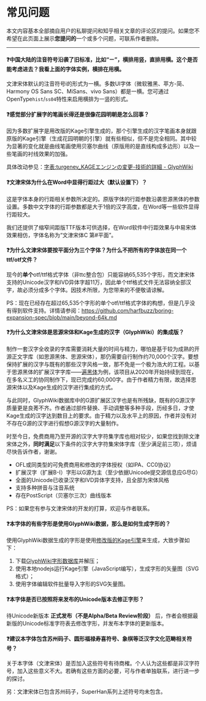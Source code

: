 # 常见问题
本文内容基本全部摘自用户的私聊提问和知乎相关文章的评论区的提问。如果您不希望在此页面上展示**您提问的**一个或多个问题，可联系作者删除。

---
#### :question:中国大陆的注音符号沿袭了旧标准，比如“ㄧ”，横排用竖，直排用横。这个是否能考虑进去？我看上面的字体实例，横排在用横。
文津宋体默认的注音符号i的形式为一横。多数UI字体（微软雅黑、苹方-简、Harmony OS Sans SC、MiSans、vivo Sans）都是一横。您可通过OpenType`hist`/`ss04`特性来启用横排为一竖的形式。

#### :question:感觉部分扩展字的笔画长得还是很像花园明朝是怎么回事？
因为多数扩展字是用改版的Kage引擎生成的，那个引擎生成的汉字笔画本身就跟原版的Kage引擎（生成花园明朝的引擎）就有些相似，但不是完全相同。其中较为显著的变化就是曲线笔画使用贝塞尔曲线（原版用的是直线构成多边形）以及一些笔画的衬线效果的加强。

具体改动参见：[字表:turgenev_KAGEエンジンの変更-技術的詳細 - GlyphWiki](https://zhs.glyphwiki.org/wiki/Group:turgenev_KAGE%e3%82%a8%e3%83%b3%e3%82%b8%e3%83%b3%e3%81%ae%e5%a4%89%e6%9b%b4-%e6%8a%80%e8%a1%93%e7%9a%84%e8%a9%b3%e7%b4%b0)
#### :question:文津宋体为什么在Word中显得行距过大（默认设置下）？
这是字体本身的行距相关参数所决定的。原版字体的行距参数沿袭思源黑体的参数设置。多数中文字体的行距参数都是大于1倍的汉字高度，在Word等一些软件显得行距较大。

我们还提供了缩窄间距版TTF版本可供选择，在Word软件中行距效果与中易宋体效果相仿，字体名称为“文津宋体C 第#平面”。
#### :question:为什么文津宋体要按平面分为三个字体？为什么不把所有的字体放在同一个ttf/otf文件？
现今的**单个**otf/ttf格式字体（非ttc整合包）只能容纳65,535个字形，而文津宋体支持的Unicode汉字和IVD异体字超11万，因此单个ttf格式文件无法容纳全部汉字，故必须分成多个字体。因技术所限，为您带来的不便敬请谅解。

PS：现在已经存在超过65,535个字形的单个otf/ttf格式字体的构想，但是几乎没有得到软件支持。详情请参阅：https://github.com/harfbuzz/boring-expansion-spec/blob/main/beyond-64k.md
#### :question:为什么文津宋体是思源宋体和Kage生成的汉字（GlyphWiki）的集成版？
制作一套汉字全收录的字库需要消耗大量的时间与精力，哪怕是基于较为成熟的开源正文字库（如思源黑体、思源宋体），那仍需要自行制作约70,000个汉字。要想保持扩展的汉字与既有的那些汉字风格一致，那不免是一个极为浩大的工程。以基于思源黑体的扩展汉字字库——[遍黑体](https://github.com/Fitzgerald-Porthmouth-Koenigsegg/Plangothic-Project)为例，该项目从2020年开始持续到现在，在多名义工的协同制作下，现已完成约60,000字。由于作者精力有限，故选择思源宋体以及Kage生成的汉字进行集成的方式。

与此同时，GlyphWiki数据库中的G源扩展区汉字也是有所残缺，既有的G源汉字质量更是良莠不齐。作者通过部件替换、手动调整等多种手段，历经多日，才使Kage生成的汉字达到数目上的要求。由于精力以及水平上的原因，作者并没有对不存在G源的汉字进行假想G源汉字的大量制作。

时至今日，免费商用乃至开源的汉字大字符集字库也相对较少，如果您找到除文津宋体之外，**同时满足**以下条件的汉字大字符集宋体字库（至少满足前三项），烦请尽快告诉作者，谢谢。
- OFL或同类型的可免费商用和修改的字体授权（如IPA、CC0协议）
- 扩展汉字（扩展B-I）字形以G源为主（至少依据Unicode提交源信息应G尽G）
- 全面的Unicode已收录汉字和IVD异体字支持，且全部为宋体风格
- 支持多种拼音与注音系统
- 存在PostScript（贝塞尔三次）曲线版本

PS：如果您有参与文津宋体的开发的打算，欢迎与作者联系。
#### :question:本字体的有些字形是使用GlyphWiki数据，那么是如何生成字形的？
使用GlyphWiki数据生成的字形是使用[修改版的Kage引擎](https://github.com/ge9/kage-engine-2/)来生成，大致步骤如下：
1. 下载[GlyphWiki字形数据库](http://glyphwiki.org/dump.tar.gz)并解压；
2. 使用本地nodejs运行Kage引擎（JavaScript编写），生成字形的矢量图（SVG格式）；
3. 使用字体编辑软件批量导入字形的SVG矢量图。
#### :question:本字体是否已按照将来发布的Unicode版本去修正字形？
待Unicode新版本 **正式发布（不是Alpha/Beta Review阶段）** 后，作者会根据最新版的Unicode标准字符表去修改字形，并发布本字体的更新版本。
#### :question:建议本字体包含苏州码子、圆形福禄寿喜符号、象棋等泛汉字文化范畴相关符号？
关于本字体（文津宋体）是否加入这些符号有待商榷。个人认为这些都是非汉字符号，加入这些意义不大。若确有这些方面的必要，可与作者单独联系，进行进一步的探讨。

另：文津宋体已包含苏州码子，SuperHan系列上述符号均未包含。
